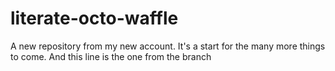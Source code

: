 # literate-octo-waffle
A new repository from my new account. It's a start for the many more things to come.
And this line is the one from the branch
